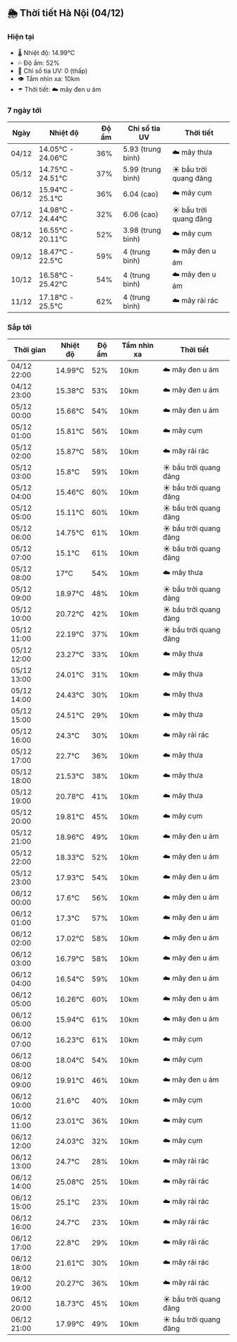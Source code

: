 ## 🌦️ Thời tiết Hà Nội (04/12)

### Hiện tại

- 🌡️ Nhiệt độ: 14.99℃
- 💦 Độ ẩm: 52%
- 🌟 Chỉ số tia UV: 0 (thấp)
- 👁️ Tầm nhìn xa: 10km
- ☂️ Thời tiết: ☁️ mây đen u ám

### 7 ngày tới

| Ngày | Nhiệt độ | Độ ẩm | Chỉ số tia UV | Thời tiết |
| --- | --- | --- | --- | --- |
| 04/12 | 14.05℃ - 24.06℃ | 36% | 5.93 (trung bình) | ☁️ mây thưa |
| 05/12 | 14.75℃ - 24.51℃ | 37% | 5.99 (trung bình) | ☀️ bầu trời quang đãng |
| 06/12 | 15.94℃ - 25.1℃ | 36% | 6.04 (cao) | ☁️ mây cụm |
| 07/12 | 14.98℃ - 24.44℃ | 32% | 6.06 (cao) | ☀️ bầu trời quang đãng |
| 08/12 | 16.55℃ - 20.11℃ | 52% | 3.98 (trung bình) | ☁️ mây cụm |
| 09/12 | 18.47℃ - 22.5℃ | 59% | 4 (trung bình) | ☁️ mây đen u ám |
| 10/12 | 16.58℃ - 25.42℃ | 54% | 4 (trung bình) | ☁️ mây đen u ám |
| 11/12 | 17.18℃ - 25.5℃ | 62% | 4 (trung bình) | ☁️ mây rải rác |

### Sắp tới

| Thời gian | Nhiệt độ | Độ ẩm | Tầm nhìn xa | Thời tiết |
| --- | --- | --- | --- | --- |
| 04/12 22:00 | 14.99℃ | 52% | 10km | ☁️ mây đen u ám |
| 04/12 23:00 | 15.38℃ | 53% | 10km | ☁️ mây đen u ám |
| 05/12 00:00 | 15.66℃ | 54% | 10km | ☁️ mây đen u ám |
| 05/12 01:00 | 15.81℃ | 56% | 10km | ☁️ mây cụm |
| 05/12 02:00 | 15.87℃ | 58% | 10km | ☁️ mây rải rác |
| 05/12 03:00 | 15.8℃ | 59% | 10km | ☀️ bầu trời quang đãng |
| 05/12 04:00 | 15.46℃ | 60% | 10km | ☀️ bầu trời quang đãng |
| 05/12 05:00 | 15.11℃ | 60% | 10km | ☀️ bầu trời quang đãng |
| 05/12 06:00 | 14.75℃ | 61% | 10km | ☀️ bầu trời quang đãng |
| 05/12 07:00 | 15.1℃ | 61% | 10km | ☀️ bầu trời quang đãng |
| 05/12 08:00 | 17℃ | 54% | 10km | ☁️ mây thưa |
| 05/12 09:00 | 18.97℃ | 48% | 10km | ☀️ bầu trời quang đãng |
| 05/12 10:00 | 20.72℃ | 42% | 10km | ☀️ bầu trời quang đãng |
| 05/12 11:00 | 22.19℃ | 37% | 10km | ☀️ bầu trời quang đãng |
| 05/12 12:00 | 23.27℃ | 33% | 10km | ☁️ mây thưa |
| 05/12 13:00 | 24.01℃ | 31% | 10km | ☁️ mây thưa |
| 05/12 14:00 | 24.43℃ | 30% | 10km | ☁️ mây thưa |
| 05/12 15:00 | 24.51℃ | 29% | 10km | ☁️ mây thưa |
| 05/12 16:00 | 24.3℃ | 30% | 10km | ☁️ mây rải rác |
| 05/12 17:00 | 22.7℃ | 36% | 10km | ☁️ mây thưa |
| 05/12 18:00 | 21.53℃ | 38% | 10km | ☁️ mây thưa |
| 05/12 19:00 | 20.78℃ | 41% | 10km | ☁️ mây thưa |
| 05/12 20:00 | 19.81℃ | 45% | 10km | ☁️ mây cụm |
| 05/12 21:00 | 18.96℃ | 49% | 10km | ☁️ mây đen u ám |
| 05/12 22:00 | 18.33℃ | 52% | 10km | ☁️ mây đen u ám |
| 05/12 23:00 | 17.93℃ | 54% | 10km | ☁️ mây đen u ám |
| 06/12 00:00 | 17.6℃ | 56% | 10km | ☁️ mây đen u ám |
| 06/12 01:00 | 17.3℃ | 57% | 10km | ☁️ mây đen u ám |
| 06/12 02:00 | 17.02℃ | 58% | 10km | ☁️ mây đen u ám |
| 06/12 03:00 | 16.79℃ | 58% | 10km | ☁️ mây đen u ám |
| 06/12 04:00 | 16.54℃ | 59% | 10km | ☁️ mây đen u ám |
| 06/12 05:00 | 16.26℃ | 60% | 10km | ☁️ mây đen u ám |
| 06/12 06:00 | 15.94℃ | 61% | 10km | ☁️ mây đen u ám |
| 06/12 07:00 | 16.23℃ | 61% | 10km | ☁️ mây cụm |
| 06/12 08:00 | 18.04℃ | 54% | 10km | ☁️ mây cụm |
| 06/12 09:00 | 19.91℃ | 46% | 10km | ☁️ mây đen u ám |
| 06/12 10:00 | 21.6℃ | 40% | 10km | ☁️ mây cụm |
| 06/12 11:00 | 23.01℃ | 36% | 10km | ☁️ mây cụm |
| 06/12 12:00 | 24.03℃ | 32% | 10km | ☁️ mây cụm |
| 06/12 13:00 | 24.7℃ | 28% | 10km | ☁️ mây rải rác |
| 06/12 14:00 | 25.08℃ | 25% | 10km | ☁️ mây rải rác |
| 06/12 15:00 | 25.1℃ | 23% | 10km | ☁️ mây rải rác |
| 06/12 16:00 | 24.7℃ | 23% | 10km | ☁️ mây rải rác |
| 06/12 17:00 | 22.8℃ | 29% | 10km | ☁️ mây rải rác |
| 06/12 18:00 | 21.61℃ | 30% | 10km | ☁️ mây rải rác |
| 06/12 19:00 | 20.27℃ | 36% | 10km | ☁️ mây rải rác |
| 06/12 20:00 | 18.73℃ | 45% | 10km | ☀️ bầu trời quang đãng |
| 06/12 21:00 | 17.99℃ | 49% | 10km | ☀️ bầu trời quang đãng |
